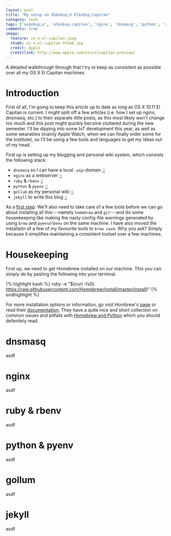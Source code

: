 ```yaml
---
layout: post
title: "My setup on OS&nbsp;X El&nbsp;Capitan"
category: tech
tags: ['os&nbsp;x', 'el&nbsp;capitan', 'nginx', 'dnsmasq', 'python', 'rbuy', 'rbenv', 'pyenv', 'jekyll', 'gollum', 'git', 'launchctl', 'homebrew', 'brew', 'services']
comments: true
image:
  feature: os-x-el-capitan.jpeg
  thumb: os-x-el-capitan-thumb.jpg
  credit: Apple
  creditlink: http://www.apple.com/osx/elcapitan-preview/
---
```


A detailed walkthrough through that I try to keep as consistent as possible over all my OS&nbsp;X El&nbsp;Capitan machines.

# Introduction

First of all, I'm going to keep this article up to date as long as OS X 10.11 El Capitan is current. I might split off a few articles (i.e. how I set up nginx, dnsmasq, etc.) to their separate little posts, as this most likely won't change too much and this post might quickly become cluttered during the new semester. I'll be dipping into some IoT development this year, as well as some wearables (mainly Apple Watch, when we can finally order some for the institute), so I'll be using a few tools and languages to get my ideas out of my head.

First up is setting up my blogging and personal wiki system, which consists the following stack:

* `dnsmasq` so I can have a local `.wip`-domain [☟](#dnsmasq)
* `nginx` as a webserver [☟](#nginx)
* `ruby` & `rbenv` [☟](#ruby--rbenv)
* `python` & `pyenv` [☟](#python--pyenv)
* `gollum` as my personal wiki [☟](#gollum)
* `jekyll` to write this blog [☟](#jekyll)

As a [first step](#housekeeping): We'll also need to take care of a few tools before we can go about installing all this---namely `homebrew` and `git`---and do some housekeeping like making the nasty config-file warnings generated by using `brew` and `pyenv`/`rbenv` on the same machine. I have also moved the installatin of a few of my favourite tools to `brew cask`. Why you ask? Simply because it simplifies maintaining a consistent toolset over a few machines.

# Housekeeping

First up, we need to get Homebrew installed on our machine. This you can simply do by pasting the following into your terminal.

{% highlight bash %}
ruby -e "$(curl -fsSL https://raw.githubusercontent.com/Homebrew/install/master/install)"
{% endhighlight %}

For more installation options or information, go visit Hombrew's [page](http://brew.sh) or read their [documentation](https://github.com/Homebrew/homebrew/tree/master/share/doc/homebrew#readme). They have a quite nice and short collection on common issues and pitfalls with [Homebrew and Python](https://github.com/Homebrew/homebrew/blob/master/share/doc/homebrew/Homebrew-and-Python.md) which you should defenitely read.



# dnsmasq

asdf

# nginx

asdf

# ruby & rbenv

asdf

# python & pyenv

asdf

# gollum

asdf

# jekyll

asdf

